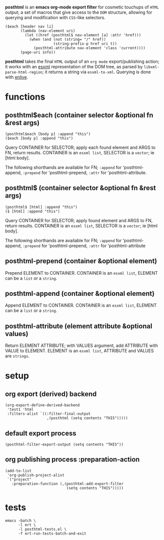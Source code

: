 **posthtml** is an **emacs org-mode export filter** for cosmetic touchups of `HTML` output; a set of macros that give access to the `DOM` structure, allowing for querying and modification with `CSS`-like selectors.

    ($each [header nav li]
           (lambda (nav-element uri)
             (let ((href (posthtml$ nav-element [a] :attr 'href)))
               (when (and (not (string= "/" href))
                          (string-prefix-p href uri t))
                 (posthtml-attribute nav-element 'class 'current))))
           (page-uri info))


**posthtml** takes the final `HTML` output of an `org mode` export/publishing action; it works with an [esxml](https://github.com/tali713/esxml) representation of the DOM tree, as parsed by `libxml-parse-html-region`; it returns a string via `esxml-to-xml`. Querying is done with [enlive](https://github.com/zweifisch/enlive).



# functions


## posthtml$each (container selector &optional fn &rest args)

    (posthtml$each [body p] :append "this")
    ($each [body p] :append "this")

Query CONTAINER for SELECTOR; apply each found element and ARGS to FN, return results. CONTAINER is an `esxml list`, SELECTOR is a `vector`; ie [html body].

The following shorthands are available for FN; `:append` for 'posthtml-append, `:prepend` for 'posthtml-prepend, `:attr` for 'posthtml-attribute.


## posthtml$ (container selector &optional fn &rest args)

    (posthtml$ [html] :append "this")
    ($ [html] :append "this")

Query CONTAINER for SELECTOR; apply found element and ARGS to FN, return results. CONTAINER is an `esxml list`, SELECTOR is a `vector`; ie [html body].

The following shorthands are available for FN; `:append` for 'posthtml-append, `:prepend` for 'posthtml-prepend, `:attr` for 'posthtml-attribute


## posthtml-prepend (container &optional element)

Prepend ELEMENT to CONTAINER. CONTAINER is an `esxml list`, ELEMENT can be a `list` or a `string`.


## posthtml-append (container &optional element)

Append ELEMENT to CONTAINER. CONTAINER is an `esxml list`, ELEMENT can be a `list` or a `string`.


## posthtml-attribute (element attribute &optional values)

Return ELEMENT ATTRIBUTE; with VALUES argument, add ATTRIBUTE with VALUE to ELEMENT. ELEMENT is an `esxml list`, ATTRIBUTE and VALUES are `strings`.



# setup


## org export (derived) backend

    (org-export-define-derived-backend
     'test1 'html
     :filters-alist `((:filter-final-output
                       ,(posthtml (setq contents "THIS")))))


## default export process

    (posthtml-filter-export-output (setq contents "THIS"))


## org publishing process :preparation-action

    (add-to-list
     'org-publish-project-alist
     `("project"
       :preparation-function (,(posthtml-add-export-filter
                                (setq contents "THIS")))))



# tests

    emacs -batch \
          -l ert \
          -l posthtml-tests.el \
          -f ert-run-tests-batch-and-exit

